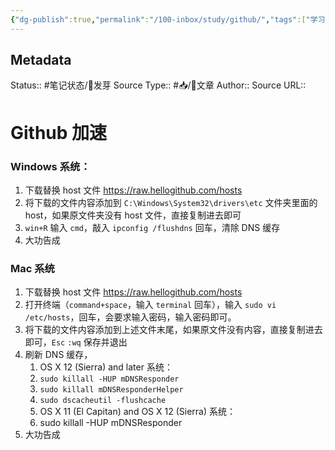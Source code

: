 ```yaml
---
{"dg-publish":true,"permalink":"/100-inbox/study/github/","tags":["学习","gardenEntry"]}
---
```



## Metadata
Status::    #笔记状态/🌱发芽
Source Type::  #📥/📰️文章
Author:: 
Source URL:: 

# Github 加速
### Windows 系统：
1. 下载替换 host 文件 https://raw.hellogithub.com/hosts
2. 将下载的文件内容添加到 `C:\Windows\System32\drivers\etc` 文件夹里面的 host，如果原文件夹没有 host 文件，直接复制进去即可
3. `win+R` 输入 `cmd`，敲入 `ipconfig /flushdns` 回车，清除 DNS 缓存
4. 大功告成

### Mac 系统
1. 下载替换 host 文件 https://raw.hellogithub.com/hosts
2. 打开终端（`command+space`，输入 `terminal` 回车），输入 `sudo vi /etc/hosts`，回车，会要求输入密码，输入密码即可。
3. 将下载的文件内容添加到上述文件末尾，如果原文件没有内容，直接复制进去即可，`Esc` `:wq` 保存并退出
4. 刷新 DNS 缓存，
	1. OS X 12 (Sierra) and later 系统：
	2. `sudo killall -HUP mDNSResponder`
	3. `sudo killall mDNSResponderHelper`
	4. `sudo dscacheutil -flushcache` 
	5. OS X 11 (El Capitan) and OS X 12 (Sierra) 系统：
	6. sudo killall -HUP mDNSResponder
6. 大功告成

